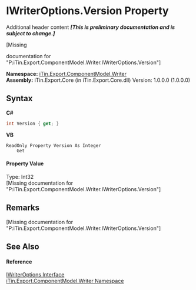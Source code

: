 # IWriterOptions.Version Property 
Additional header content _**\[This is preliminary documentation and is subject to change.\]**_

\[Missing <summary> documentation for "P:iTin.Export.ComponentModel.Writer.IWriterOptions.Version"\]

**Namespace:**&nbsp;<a href="37973b78-6b66-1218-9d7d-14680ab2aeda">iTin.Export.ComponentModel.Writer</a><br />**Assembly:**&nbsp;iTin.Export.Core (in iTin.Export.Core.dll) Version: 1.0.0.0 (1.0.0.0)

## Syntax

**C#**<br />
``` C#
int Version { get; }
```

**VB**<br />
``` VB
ReadOnly Property Version As Integer
	Get
```


#### Property Value
Type: Int32<br />\[Missing <value> documentation for "P:iTin.Export.ComponentModel.Writer.IWriterOptions.Version"\]

## Remarks
\[Missing <remarks> documentation for "P:iTin.Export.ComponentModel.Writer.IWriterOptions.Version"\]

## See Also


#### Reference
<a href="7dc19c86-bbb3-e4b8-ec21-c39d72810221">IWriterOptions Interface</a><br /><a href="37973b78-6b66-1218-9d7d-14680ab2aeda">iTin.Export.ComponentModel.Writer Namespace</a><br />
